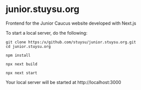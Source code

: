 # junior.stuysu.org

Frontend for the Junior Caucus website developed with Next.js

To start a local server, do the following:

```
git clone https:/x/github.com/stuysu/junior.stuysu.org.git
cd junior.stuysu.org
```

```
npm install
```

```
npx next build
```

```
npx next start
```

Your local server will be started at http://localhost:3000

